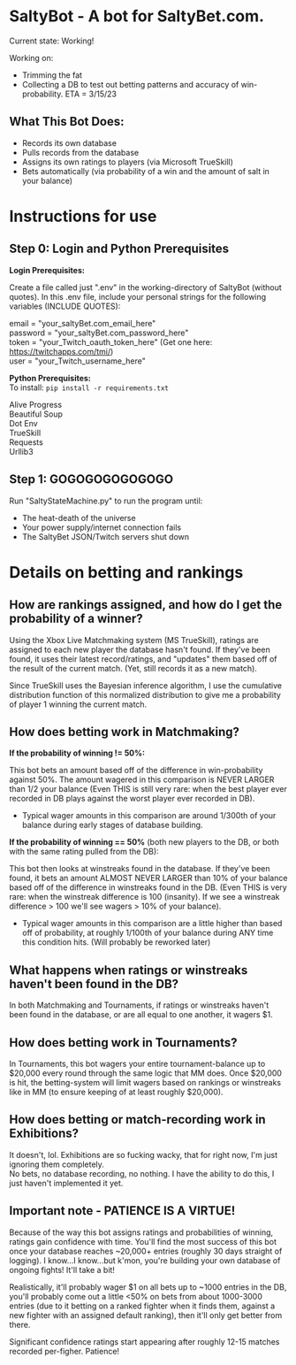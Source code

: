 # SaltyBot - A bot for SaltyBet.com.

Current state:  Working!

Working on:  
* Trimming the fat  
* Collecting a DB to test out betting patterns and accuracy of win-probability.  ETA = 3/15/23

## What This Bot Does:

* Records its own database  
* Pulls records from the database  
* Assigns its own ratings to players (via Microsoft TrueSkill)  
* Bets automatically (via probability of a win and the amount of salt in your balance)  

# Instructions for use

## Step 0:  Login and Python Prerequisites

**Login Prerequisites:**

Create a file called just ".env" in the working-directory of SaltyBot (without quotes).  In this .env file, include your personal strings for the following variables (INCLUDE QUOTES):

email = "your_saltyBet.com_email_here"  
password = "your_saltyBet.com_password_here"  
token = "your_Twitch_oauth_token_here" (Get one here: https://twitchapps.com/tmi/)  
user = "your_Twitch_username_here"

**Python Prerequisites:**  
To install: `pip install -r requirements.txt`

Alive Progress  
Beautiful Soup  
Dot Env  
TrueSkill  
Requests  
Urllib3

## Step 1:  GOGOGOGOGOGOGO

Run "SaltyStateMachine.py" to run the program until:
* The heat-death of the universe
* Your power supply/internet connection fails
* The SaltyBet JSON/Twitch servers shut down  
  
  
# Details on betting and rankings

## How are rankings assigned, and how do I get the probability of a winner?

Using the Xbox Live Matchmaking system (MS TrueSkill), ratings are assigned to each new player the database hasn't found.  If they've been found, it uses their latest record/ratings, and "updates" them based off of the result of the current match. (Yet, still records it as a new match).

Since TrueSkill uses the Bayesian inference algorithm, I use the cumulative distribution function of this normalized distribution to give me a probability of player 1 winning the current match.

## How does betting work in Matchmaking?

**If the probability of winning != 50%:**  

This bot bets an amount based off of the difference in win-probability against 50%.  The amount wagered in this comparison is NEVER LARGER than 1/2 your balance (Even THIS is still very rare:  when the best player ever recorded in DB plays against the worst player ever recorded in DB).  

* Typical wager amounts in this comparison are around 1/300th of your balance during early stages of database building.

**If the probability of winning == 50%** (both new players to the DB, or both with the same rating pulled from the DB):

This bot then looks at winstreaks found in the database.  If they've been found, it bets an amount ALMOST NEVER LARGER than 10% of your balance based off of the difference in winstreaks found in the DB.  (Even THIS is very rare:  when the winstreak difference is 100 (insanity).  If we see a winstreak difference > 100 we'll see wagers > 10% of your balance).  

* Typical wager amounts in this comparison are a little higher than based off of probability, at roughly 1/100th of your balance during ANY time this condition hits.  (Will probably be reworked later) 

## What happens when ratings or winstreaks haven't been found in the DB?

In both Matchmaking and Tournaments, if ratings or winstreaks haven't been found in the database, or are all equal to one another, it wagers $1.

## How does betting work in Tournaments?

In Tournaments, this bot wagers your entire tournament-balance up to $20,000 every round through the same logic that MM does.  Once $20,000 is hit, the betting-system will limit wagers based on rankings or winstreaks like in MM (to ensure keeping of at least roughly $20,000).

## How does betting or match-recording work in Exhibitions?

It doesn't, lol.  Exhibitions are so fucking wacky, that for right now, I'm just ignoring them completely.  
No bets, no database recording, no nothing. I have the ability to do this, I just haven't implemented it yet.

## Important note - PATIENCE IS A VIRTUE!

Because of the way this bot assigns ratings and probabilities of winning, ratings gain confidence with time.  You'll find the most success of this bot once your database reaches ~20,000+ entries (roughly 30 days straight of logging).  I know...I know...but k'mon, you're building your own database of ongoing fights!  It'll take a bit!  

Realistically, it'll probably wager $1 on all bets up to ~1000 entries in the DB, you'll probably come out a little <50% on bets from about 1000-3000 entries (due to it betting on a ranked fighter when it finds them, against a new fighter with an assigned default ranking), then it'll only get better from there.

Significant confidence ratings start appearing after roughly 12-15 matches recorded per-figher.  Patience!
